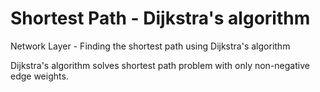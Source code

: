 # Shortest Path - Dijkstra's algorithm
Network Layer - Finding the shortest path using Dijkstra's algorithm

Dijkstra's algorithm solves shortest path problem with only non-negative edge weights.